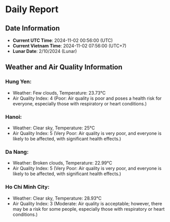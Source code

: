 # Daily Report
## Date Information
- **Current UTC Time**: 2024-11-02 00:56:00 (UTC)
- **Current Vietnam Time**: 2024-11-02 07:56:00 (UTC+7)
- **Lunar Date**: 2/10/2024 (Lunar)

## Weather and Air Quality Information

### Hung Yen:
- Weather: Few clouds, Temperature: 23.73°C
- Air Quality Index: 4 (Poor: Air quality is poor and poses a health risk for everyone, especially those with respiratory or heart conditions.)

### Hanoi:
- Weather: Clear sky, Temperature: 25°C
- Air Quality Index: 5 (Very Poor: Air quality is very poor, and everyone is likely to be affected, with significant health effects.)

### Da Nang:
- Weather: Broken clouds, Temperature: 22.99°C
- Air Quality Index: 5 (Very Poor: Air quality is very poor, and everyone is likely to be affected, with significant health effects.)

### Ho Chi Minh City:
- Weather: Clear sky, Temperature: 28.93°C
- Air Quality Index: 3 (Moderate: Air quality is acceptable; however, there may be a risk for some people, especially those with respiratory or heart conditions.)
